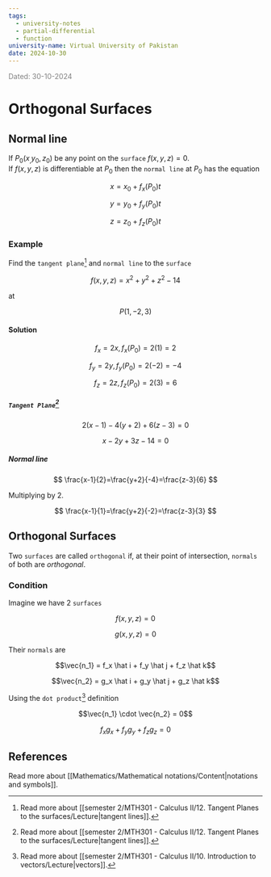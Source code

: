 ```yaml
---
tags:
  - university-notes
  - partial-differential
  - function
university-name: Virtual University of Pakistan
date: 2024-10-30
---
```


<span style="color: gray;">Dated: 30-10-2024</span>

# Orthogonal Surfaces

## Normal line

If $P_0(x_, y_0, z_0)$ be any point on the `surface` $f(x, y, z) = 0$.  
If $f(x, y, z)$ is differentiable at $P_0$ then the `normal line` at $P_0$ has the equation  

$$x = x_0 + f_x(P_0)t$$

$$y = y_0 + f_y(P_0)t$$

$$z = z_0 + f_z(P_0)t$$

### Example

Find the `tangent plane`[^1] and `normal line` to the `surface`

$$f(x,y,z)=x^{2}+y^{2}+z^{2}-14$$

at  

$$P(1,-2,3)$$

#### Solution

$$f_x = 2x, \, f_x(P_0) = 2(1) = 2$$

$$f_y = 2y, \, f_y(P_0) = 2(-2) = -4$$

$$f_z = 2z, \, f_z(P_0) = 2(3) = 6$$

##### `Tangent Plane`[^1]

$$2(x-1)-4(y+2)+6(z-3)=0$$

$$x-2y+3z-14=0$$

##### Normal line

$$
\frac{x-1}{2}=\frac{y+2}{-4}=\frac{z-3}{6}
$$

Multiplying by $2$.

$$
\frac{x-1}{1}=\frac{y+2}{-2}=\frac{z-3}{3}
$$

## Orthogonal Surfaces

Two `surfaces` are called `orthogonal` if, at their point of intersection, `normals` of both are _orthogonal_.

### Condition

Imagine we have 2 `surfaces`  

$$f(x, y, z) = 0$$

$$g(x, y, z) = 0$$

Their `normals` are  

$$\vec{n_1} = f_x \hat i + f_y \hat j + f_z \hat k$$

$$\vec{n_2} = g_x \hat i + g_y \hat j + g_z \hat k$$

Using the `dot product`[^2] definition  

$$\vec{n_1} \cdot \vec{n_2} = 0$$

$$f_{x}g_{x}+f_{y}g_{y}+f_{z}g_{z}=0$$

## References

Read more about [[Mathematics/Mathematical notations/Content|notations and symbols]].

[^1]: Read more about [[semester 2/MTH301 - Calculus II/12. Tangent Planes to the surfaces/Lecture|tangent lines]].
[^2]: Read more about [[semester 2/MTH301 - Calculus II/10. Introduction to vectors/Lecture|vectors]].